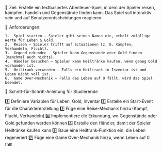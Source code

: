 🔹 Ziel:
Erstelle ein textbasiertes Abenteuer-Spiel, in dem der Spieler reisen, kämpfen, handeln und Gegenstände finden kann.
Das Spiel soll interaktiv sein und auf Benutzerentscheidungen reagieren.

📌 Anforderungen:

	1.	Spiel starten – Spieler gibt seinen Namen ein, erhält zufällige Werte für Leben & Gold.
	2.	Reisen – Spieler trifft auf Situationen (z. B. Kämpfen, Verhandeln, Flucht).
	3.	Gegend erkunden – Spieler kann Gegenstände oder Gold finden (manchmal auch nichts).
	4.	Händler besuchen – Spieler kann Heiltränke kaufen, wenn genug Gold vorhanden ist.
	5.	Heiltrank verwenden – Falls ein Heiltrank im Inventar ist und Leben nicht voll ist.
	6.	Game Over-Mechanik – Falls das Leben auf 0 fällt, wird das Spiel beendet.


📌 Schritt-für-Schritt-Anleitung für Studierende

1️⃣ Definiere Variablen für Leben, Gold, Inventar
2️⃣ Erstelle ein Start-Event für die Charaktererstellung
3️⃣ Füge eine Reise-Mechanik hinzu (Kampf, Flucht, Verhandeln)
4️⃣ Implementiere die Erkundung, wo Gegenstände oder Gold gefunden werden können
5️⃣ Erstelle den Händler, damit der Spieler Heiltränke kaufen kann
6️⃣ Baue eine Heiltrank-Funktion ein, die Leben regeneriert
7️⃣ Füge eine Game Over-Mechanik hinzu, wenn Leben auf 0 fällt